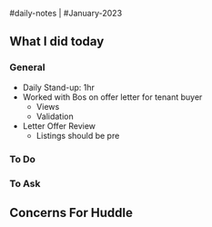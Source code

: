 #daily-notes | #January-2023

## What I did today


### General

- Daily Stand-up: 1hr
- Worked with Bos on offer letter for tenant buyer
	- Views
	- Validation
- Letter Offer Review
	- Listings should be pre 

### To Do


### To Ask


## Concerns For Huddle

